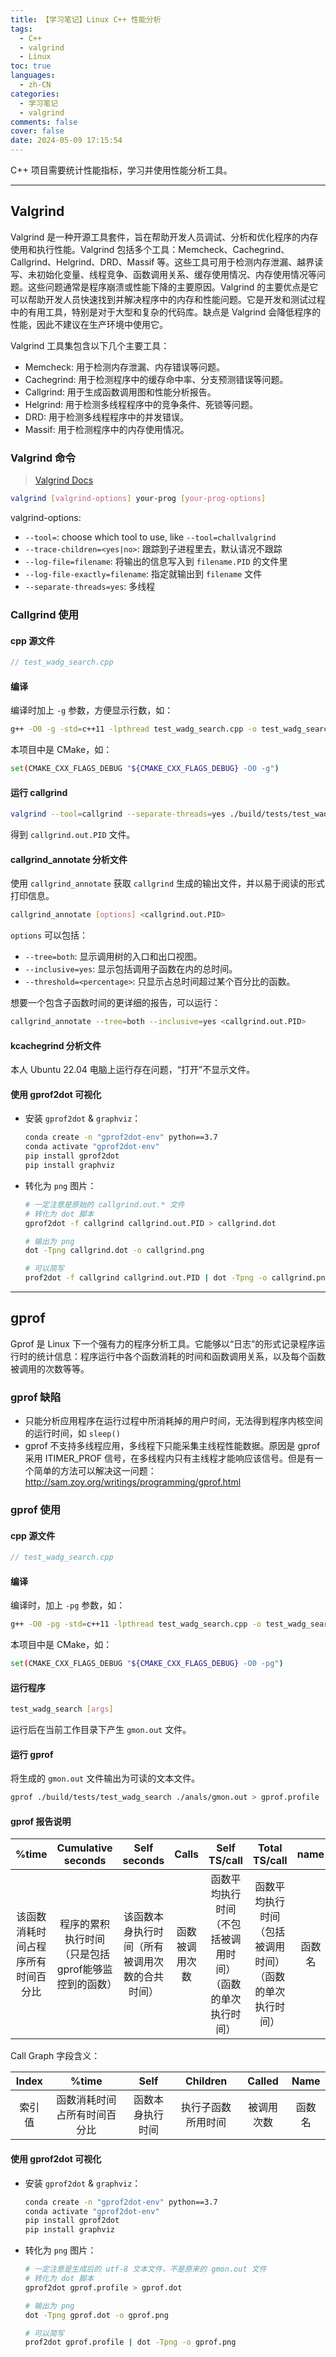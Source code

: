```yaml
---
title: 【学习笔记】Linux C++ 性能分析
tags:
  - C++
  - valgrind
  - Linux
toc: true
languages:
  - zh-CN
categories:
  - 学习笔记
  - valgrind
comments: false
cover: false
date: 2024-05-09 17:15:54
---
```


C++ 项目需要统计性能指标，学习并使用性能分析工具。

<!-- more -->

---

## Valgrind

Valgrind 是一种开源工具套件，旨在帮助开发人员调试、分析和优化程序的内存使用和执行性能。Valgrind 包括多个工具：Memcheck、Cachegrind、Callgrind、Helgrind、DRD、Massif 等。这些工具可用于检测内存泄漏、越界读写、未初始化变量、线程竞争、函数调用关系、缓存使用情况、内存使用情况等问题。这些问题通常是程序崩溃或性能下降的主要原因。Valgrind 的主要优点是它可以帮助开发人员快速找到并解决程序中的内存和性能问题。它是开发和测试过程中的有用工具，特别是对于大型和复杂的代码库。缺点是 Valgrind 会降低程序的性能，因此不建议在生产环境中使用它。

Valgrind 工具集包含以下几个主要工具：

* Memcheck: 用于检测内存泄漏、内存错误等问题。
* Cachegrind: 用于检测程序中的缓存命中率、分支预测错误等问题。
* Callgrind: 用于生成函数调用图和性能分析报告。
* Helgrind: 用于检测多线程程序中的竞争条件、死锁等问题。
* DRD: 用于检测多线程程序中的并发错误。
* Massif: 用于检测程序中的内存使用情况。

### Valgrind 命令

> [Valgrind Docs](https://valgrind.org/docs/manual/manual-core.html#manual-core.options)

```bash
valgrind [valgrind-options] your-prog [your-prog-options]
```

valgrind-options:
* `--tool=`: choose which tool to use, like `--tool=challvalgrind`
* `--trace-children=<yes|no>`: 跟踪到子进程里去，默认请况不跟踪
* `--log-file=filename`: 将输出的信息写入到 `filename.PID` 的文件里
* `--log-file-exactly=filename`: 指定就输出到 `filename` 文件
* `--separate-threads=yes`: 多线程

### Callgrind 使用

#### cpp 源文件
  
```cpp
// test_wadg_search.cpp
  ```

#### 编译

编译时加上 `-g` 参数，方便显示行数，如：
```bash
g++ -O0 -g -std=c++11 -lpthread test_wadg_search.cpp -o test_wadg_search
```
本项目中是 CMake，如：
```bash
set(CMAKE_CXX_FLAGS_DEBUG "${CMAKE_CXX_FLAGS_DEBUG} -O0 -g")
```

#### 运行 callgrind

```bash
valgrind --tool=callgrind --separate-threads=yes ./build/tests/test_wadg_search ./dataset/sift/sift_base.fvecs ./dataset/sift/sift_query.fvecs ./nsg_graph/sift.nsg 200 200 ./search_result/sift_200nn.ivecs
```

得到 `callgrind.out.PID` 文件。


#### callgrind_annotate 分析文件

使用 `callgrind_annotate` 获取 `callgrind` 生成的输出文件，并以易于阅读的形式打印信息。

```bash
callgrind_annotate [options] <callgrind.out.PID>
```

`options` 可以包括：
  
* `--tree=both`: 显示调用树的入口和出口视图。
* `--inclusive=yes`: 显示包括调用子函数在内的总时间。
* `--threshold=<percentage>`: 只显示占总时间超过某个百分比的函数。

想要一个包含子函数时间的更详细的报告，可以运行：

```bash
callgrind_annotate --tree=both --inclusive=yes <callgrind.out.PID>
```


#### kcachegrind 分析文件

本人 Ubuntu 22.04 电脑上运行存在问题，“打开”不显示文件。


#### 使用 gprof2dot 可视化

* 安装 `gprof2dot` & `graphviz`：
  ```bash
  conda create -n "gprof2dot-env" python==3.7
  conda activate "gprof2dot-env"
  pip install gprof2dot
  pip install graphviz
  ```

* 转化为 `png` 图片：
  ```bash
  # 一定注意是原始的 callgrind.out.* 文件
  # 转化为 dot 脚本
  gprof2dot -f callgrind callgrind.out.PID > callgrind.dot

  # 输出为 png
  dot -Tpng callgrind.dot -o callgrind.png

  # 可以简写
  prof2dot -f callgrind callgrind.out.PID | dot -Tpng -o callgrind.png
  ```


---

## gprof

Gprof 是 Linux 下一个强有力的程序分析工具。它能够以“日志”的形式记录程序运行时的统计信息：程序运行中各个函数消耗的时间和函数调用关系，以及每个函数被调用的次数等等。


### gprof 缺陷

* 只能分析应用程序在运行过程中所消耗掉的用户时间，无法得到程序内核空间的运行时间，如 `sleep()`
* gprof 不支持多线程应用，多线程下只能采集主线程性能数据。原因是 gprof 采用 ITIMER_PROF 信号，在多线程内只有主线程才能响应该信号。但是有一个简单的方法可以解决这一问题：http://sam.zoy.org/writings/programming/gprof.html


### gprof 使用

#### cpp 源文件

```cpp
// test_wadg_search.cpp
```

#### 编译

编译时，加上 `-pg` 参数，如：
```bash
g++ -O0 -pg -std=c++11 -lpthread test_wadg_search.cpp -o test_wadg_search
```
本项目中是 CMake，如：
```bash
set(CMAKE_CXX_FLAGS_DEBUG "${CMAKE_CXX_FLAGS_DEBUG} -O0 -pg")
```

#### 运行程序

```bash
test_wadg_search [args]
```

运行后在当前工作目录下产生 `gmon.out` 文件。

#### 运行 gprof

将生成的 `gmon.out` 文件输出为可读的文本文件。

```bash
gprof ./build/tests/test_wadg_search ./anals/gmon.out > gprof.profile
```

#### gprof 报告说明

| %time | Cumulative seconds | Self seconds | Calls | Self TS/call | Total TS/call | name |
|:--:|:--:|:--:|:--:|:--:|:--:|:--:|
| 该函数消耗时间占程序所有时间百分比 | 程序的累积执行时间（只是包括gprof能够监控到的函数） | 该函数本身执行时间（所有被调用次数的合共时间） | 函数被调用次数 | 函数平均执行时间（不包括被调用时间）（函数的单次执行时间） | 函数平均执行时间（包括被调用时间）（函数的单次执行时间） | 函数名 |

Call Graph 字段含义：

| Index | %time | Self | Children | Called | Name |
|:--:|:--:|:--:|:--:|:--:|:--:|
| 索引值 | 函数消耗时间占所有时间百分比 | 函数本身执行时间 | 执行子函数所用时间 | 被调用次数 | 函数名 |


#### 使用 gprof2dot 可视化

* 安装 `gprof2dot` & `graphviz`：
  ```bash
  conda create -n "gprof2dot-env" python==3.7
  conda activate "gprof2dot-env"
  pip install gprof2dot
  pip install graphviz
  ```

* 转化为 `png` 图片：
  ```bash
  # 一定注意是生成后的 utf-8 文本文件，不是原来的 gmon.out 文件
  # 转化为 dot 脚本
  gprof2dot gprof.profile > gprof.dot

  # 输出为 png
  dot -Tpng gprof.dot -o gprof.png

  # 可以简写
  prof2dot gprof.profile | dot -Tpng -o gprof.png
  ```